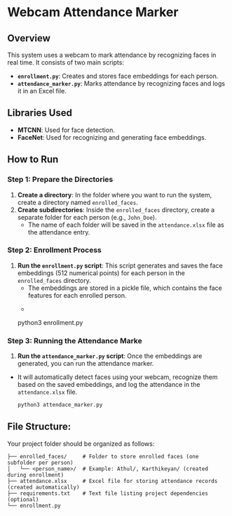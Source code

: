 # Webcam Attendance Marker

## Overview
This system uses a webcam to mark attendance by recognizing faces in real time. It consists of two main scripts:

- **`enrollment.py`**: Creates and stores face embeddings for each person.
- **`attendance_marker.py`**: Marks attendance by recognizing faces and logs it in an Excel file.

## Libraries Used
- **MTCNN**: Used for face detection.
- **FaceNet**: Used for recognizing and generating face embeddings.

## How to Run

### Step 1: Prepare the Directories
1. **Create a directory**: In the folder where you want to run the system, create a directory named `enrolled_faces`.
2. **Create subdirectories**: Inside the `enrolled_faces` directory, create a separate folder for each person (e.g., `John_Doe`). 
   - The name of each folder will be saved in the `attendance.xlsx` file as the attendance entry.

### Step 2: Enrollment Process
1. **Run the `enrollment.py` script**: This script generates and saves the face embeddings (512 numerical points) for each person in the `enrolled_faces` directory.
   - The embeddings are stored in a pickle file, which contains the face features for each enrolled person.
   -   ```bash
   python3 enrollment.py
### Step 3: Running the Attendance Marke
1. **Run the `attendance_marker.py` script**: Once the embeddings are generated, you can run the attendance marker.
- It will automatically detect faces using your webcam, recognize them based on the saved embeddings, and log the attendance in the `attendance.xlsx` file.

   ```bash
   python3 attendace_marker.py
## File Structure:
Your project folder should be organized as follows:
```
├── enrolled_faces/     # Folder to store enrolled faces (one subfolder per person)
│   └── <person_name>/  # Example: Athul/, Karthikeyan/ (created during enrollment)
├── attendance.xlsx     # Excel file for storing attendance records (created automatically)
├── requirements.txt    # Text file listing project dependencies (optional)
└── enrollment.py   
```

```
